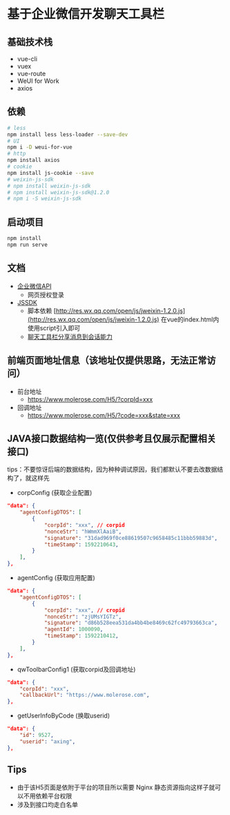 # 基于企业微信开发聊天工具栏

## 基础技术栈

- vue-cli
- vuex
- vue-route
- WeUI for Work
- axios

## 依赖

```sh
# less
npm install less less-loader --save-dev
# UI
npm i -D weui-for-vue
# http
npm install axios
# cookie
npm install js-cookie --save
# weixin-js-sdk
# npm install weixin-js-sdk
# npm install weixin-js-sdk@1.2.0
# npm i -S weixin-js-sdk
```

## 启动项目

```sh
npm install
npm run serve
```

## 文档

- [企业微信API](https://work.weixin.qq.com/api/doc/90000/90135/91020)
  - 网页授权登录
- [JSSDK](https://work.weixin.qq.com/api/doc/90000/90136/90512)
  - 脚本依赖 [http://res.wx.qq.com/open/js/jweixin-1.2.0.js](http://res.wx.qq.com/open/js/jweixin-1.2.0.js) 在vue的index.html内使用script引入即可
  - [聊天工具栏分享消息到会话能力](https://work.weixin.qq.com/api/doc/90000/90136/91789)

## 前端页面地址信息（该地址仅提供思路，无法正常访问）

- 前台地址
  - https://www.molerose.com/H5/?corpId=xxx
- 回调地址
  - https://www.molerose.com/H5/?code=xxx&state=xxx

## JAVA接口数据结构一览(仅供参考且仅展示配置相关接口)

tips：不要惊讶后端的数据结构，因为种种调试原因，我们都默认不要去改数据结构了，就这样先

- corpConfig (获取企业配置)
``` json
"data": {
    "agentConfigDTOS": [
        {
            "corpId": "xxx", // corpid
            "nonceStr": "hWmmXlAaiB",
            "signature": "31dad969f0ce88619507c9658485c11bbb59883d",
            "timeStamp": 1592210643,
        }
    ],
},
```
- agentConfig (获取应用配置)
``` json
"data": {
    "agentConfigDTOS": [
        {
            "corpId": "xxx", // cropid
            "nonceStr": "zjUMsYIGTz",
            "signature": "d86b528eea531da4bb4be8469c62fc49793663ca",
            "agentId": 1000090,
            "timeStamp": 1592210412,
        }
    ],
},
```

- qwToolbarConfig1 (获取corpid及回调地址)
``` json
"data": {
    "corpId": "xxx",
    "callbackUrl": "https://www.molerose.com",
},
```

- getUserInfoByCode (换取userid)
``` json
"data": {
    "id": 9527,
    "userid": "axing",
},
```

## Tips

- 由于该H5页面是依附于平台的项目所以需要 Nginx 静态资源指向这样子就可以不用依赖平台权限
- 涉及到接口均走白名单